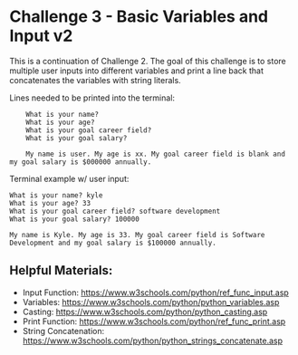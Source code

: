 # Challenge 3 - Basic Variables and Input v2

This is a continuation of Challenge 2. The goal of this challenge is to store multiple user inputs into different variables and print a line back that concatenates the variables with string literals.  

Lines needed to be printed into the terminal:

        What is your name?
        What is your age?
        What is your goal career field?
        What is your goal salary?

        My name is user. My age is xx. My goal career field is blank and my goal salary is $000000 annually.

Terminal example w/ user input:

    What is your name? kyle
    What is your age? 33
    What is your goal career field? software development
    What is your goal salary? 100000

    My name is Kyle. My age is 33. My goal career field is Software Development and my goal salary is $100000 annually.

## Helpful Materials:
- Input Function: https://www.w3schools.com/python/ref_func_input.asp
- Variables: https://www.w3schools.com/python/python_variables.asp 
- Casting: https://www.w3schools.com/python/python_casting.asp 
- Print Function: https://www.w3schools.com/python/ref_func_print.asp 
- String Concatenation: https://www.w3schools.com/python/python_strings_concatenate.asp 
